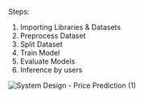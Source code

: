 Steps:
1. Importing Libraries & Datasets
2. Preprocess Dataset
3. Split Dataset
4. Train Model
5. Evaluate Models
6. Inference by users

![System Design - Price Prediction (1)](https://github.com/user-attachments/assets/fd4ec00e-630d-4db6-babb-8e3101ccc425)
